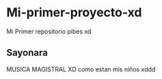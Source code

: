 # Mi-primer-proyecto-xd
Mi Primer repositorio pibes xd

## Sayonara
MUSICA MAGISTRAL XD
como estan mis niños xddd
